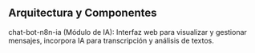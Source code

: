 ## Arquitectura y Componentes
 
chat-bot-n8n-ia (Módulo de IA): Interfaz web para visualizar y gestionar mensajes, incorpora IA para transcripción y análisis de textos.
 